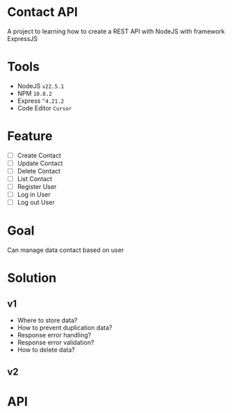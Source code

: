 # Contact API
A project to learning how to create a REST API with NodeJS with framework ExpressJS

# Tools
- NodeJS `v22.5.1`
- NPM `10.8.2`
- Express `^4.21.2`
- Code Editor `Cursor`

# Feature
- [ ] Create Contact
- [ ] Update Contact
- [ ] Delete Contact
- [ ] List Contact
- [ ] Register User
- [ ] Log in User
- [ ] Log out User

# Goal
Can manage data contact based on user

# Solution

## v1
- Where to store data? 
- How to prevent duplication data?
- Response error handling?
- Response error validation?
- How to delete data?

## v2

# API